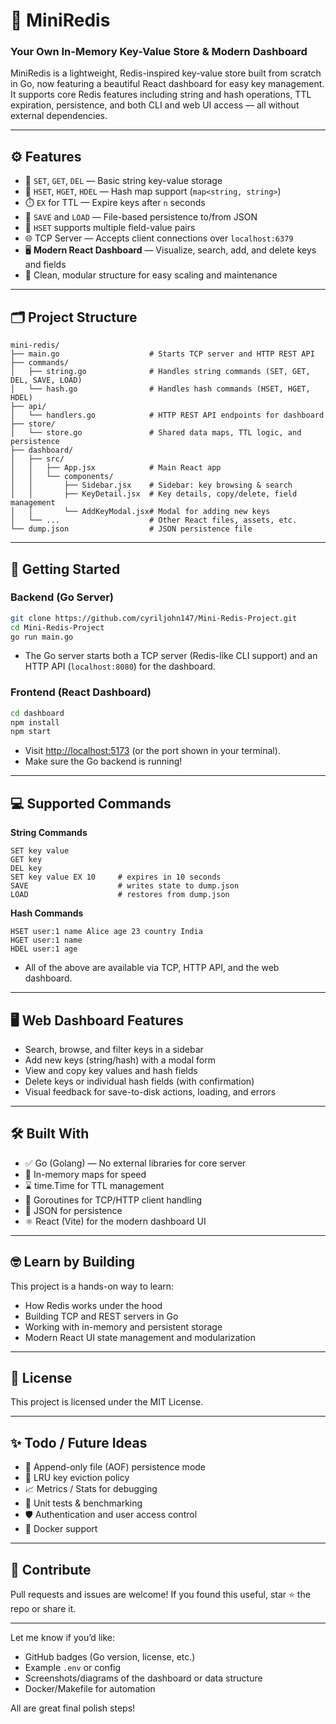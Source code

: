 # 🧠 MiniRedis
### Your Own In-Memory Key-Value Store & Modern Dashboard

MiniRedis is a lightweight, Redis-inspired key-value store built from scratch in Go, now featuring a beautiful React dashboard for easy key management.
It supports core Redis features including string and hash operations, TTL expiration, persistence, and both CLI and web UI access — all without external dependencies.

---

## ⚙️ Features

- 🔑 `SET`, `GET`, `DEL` — Basic string key-value storage
- 🧱 `HSET`, `HGET`, `HDEL` — Hash map support (`map<string, string>`)
- ⏱️ `EX` for TTL — Expire keys after `n` seconds
- 💾 `SAVE` and `LOAD` — File-based persistence to/from JSON
- 🧩 `HSET` supports multiple field-value pairs
- 🌐 TCP Server — Accepts client connections over `localhost:6379`
- 🖥️ **Modern React Dashboard** — Visualize, search, add, and delete keys and fields
- 🧼 Clean, modular structure for easy scaling and maintenance

---

## 🗂️ Project Structure

```text
mini-redis/
├── main.go                    # Starts TCP server and HTTP REST API
├── commands/
│   ├── string.go              # Handles string commands (SET, GET, DEL, SAVE, LOAD)
│   └── hash.go                # Handles hash commands (HSET, HGET, HDEL)
├── api/
│   └── handlers.go            # HTTP REST API endpoints for dashboard
├── store/
│   └── store.go               # Shared data maps, TTL logic, and persistence
├── dashboard/
│   ├── src/
│   │   ├── App.jsx            # Main React app
│   │   └── components/
│   │       ├── Sidebar.jsx    # Sidebar: key browsing & search
│   │       ├── KeyDetail.jsx  # Key details, copy/delete, field management
│   │       └── AddKeyModal.jsx# Modal for adding new keys
│   └── ...                    # Other React files, assets, etc.
└── dump.json                  # JSON persistence file
```

---

## 🚀 Getting Started

### Backend (Go Server)

```bash
git clone https://github.com/cyriljohn147/Mini-Redis-Project.git
cd Mini-Redis-Project
go run main.go
```

- The Go server starts both a TCP server (Redis-like CLI support) and an HTTP API (`localhost:8080`) for the dashboard.

### Frontend (React Dashboard)

```bash
cd dashboard
npm install
npm start
```

- Visit [http://localhost:5173](http://localhost:5173) (or the port shown in your terminal).
- Make sure the Go backend is running!

---

## 💻 Supported Commands

**String Commands**
```text
SET key value
GET key
DEL key
SET key value EX 10     # expires in 10 seconds
SAVE                    # writes state to dump.json
LOAD                    # restores from dump.json
```

**Hash Commands**
```text
HSET user:1 name Alice age 23 country India
HGET user:1 name
HDEL user:1 age
```

- All of the above are available via TCP, HTTP API, and the web dashboard.

---

## 🖥️ Web Dashboard Features

- Search, browse, and filter keys in a sidebar
- Add new keys (string/hash) with a modal form
- View and copy key values and hash fields
- Delete keys or individual hash fields (with confirmation)
- Visual feedback for save-to-disk actions, loading, and errors

---

## 🛠 Built With
- ✅ Go (Golang) — No external libraries for core server
- 🧠 In-memory maps for speed
- ⌛ time.Time for TTL management
- 🧵 Goroutines for TCP/HTTP client handling
- 📁 JSON for persistence
- ⚛️ React (Vite) for the modern dashboard UI

---

## 🤓 Learn by Building

This project is a hands-on way to learn:
- How Redis works under the hood
- Building TCP and REST servers in Go
- Working with in-memory and persistent storage
- Modern React UI state management and modularization

---

## 📜 License

This project is licensed under the MIT License.

---

## ✨ Todo / Future Ideas
- 🔄 Append-only file (AOF) persistence mode
- 🧹 LRU key eviction policy
- 📈 Metrics / Stats for debugging
- 🧪 Unit tests & benchmarking
- 🛡️ Authentication and user access control
- 🐳 Docker support

---

## 🙌 Contribute

Pull requests and issues are welcome! If you found this useful, star ⭐ the repo or share it.

---

Let me know if you’d like:
- GitHub badges (Go version, license, etc.)
- Example `.env` or config
- Screenshots/diagrams of the dashboard or data structure
- Docker/Makefile for automation

All are great final polish steps!
